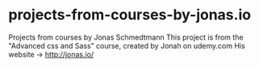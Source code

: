 # projects-from-courses-by-jonas.io
Projects from courses by Jonas Schmedtmann
This project is from the "Advanced css and Sass" course, created by Jonah on udemy.com
His website -> http://jonas.io/